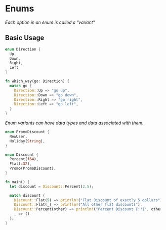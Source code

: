 # Enums

_Each option in an enum is called a "variant"_

## Basic Usage

```rust
enum Direction {
  Up,
  Down,
  Right,
  Left
}

fn which_way(go: Direction) {
  match go {
    Direction::Up => "go up",
    Direction::Down => "go down",
    Direction::Right => "go right",
    Direction::Left => "go left",
  }
}
```

_Enum variants can have data types and data associated with them._
```rust
enum PromoDiscount {
  NewUser,
  Holiday(String),
}

enum Discount {
  Percent(f64),
  Flat(i32),
  Promo(PromoDiscount),
}

fn main() {
  let discount = Discount::Percent(2.5);

  match discount {
    Discount::Flat(5) => println!("Flat Discount of exactly 5 dollars"),
    Discount::Flat(_) => println!("All other flat discounts"),
    Discount::Percent(other) => println!("Percent Discount {:?}", other),
    _ => ()
  };
}
```